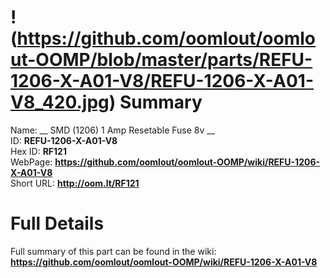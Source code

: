 
!(https://github.com/oomlout/oomlout-OOMP/blob/master/parts/REFU-1206-X-A01-V8/REFU-1206-X-A01-V8_420.jpg)
Summary
=================
  
Name: __ SMD (1206) 1 Amp Resetable Fuse 8v __    
ID: __REFU-1206-X-A01-V8__   
Hex ID: __RF121__   
WebPage: __https://github.com/oomlout/oomlout-OOMP/wiki/REFU-1206-X-A01-V8__   
Short URL: __http://oom.lt/RF121__   

Full Details
==========================
Full summary of this part can be found in the wiki:   
__https://github.com/oomlout/oomlout-OOMP/wiki/REFU-1206-X-A01-V8__    


